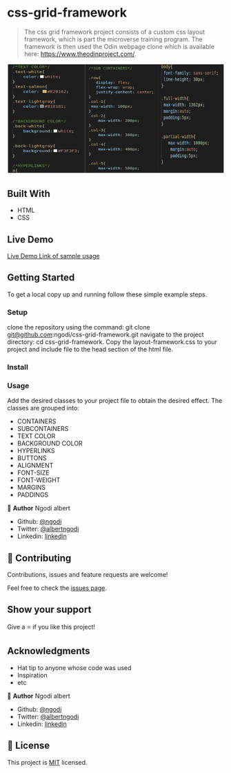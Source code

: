 # css-grid-framework

> The css grid framework project consists of a custom css layout framework, which is part the microverse training program. The framework is then used the Odin webpage clone which is available here: https://www.theodinproject.com/.

![screenshot](./css-grid.png)


## Built With

- HTML
- CSS

## Live Demo

[Live Demo Link of sample usage](https://raw.githack.com/ngodi/css-grid-framework/development/index.html)


## Getting Started

To get a local copy up and running follow these simple example steps.

### Setup
clone the repository using the command: git clone git@github.com:ngodi/css-grid-framework.git
navigate to the project directory: cd css-grid-framework.
Copy the layout-framework.css to your project and include file to the head section of the html file.
### Install

### Usage
Add the desired classes to your project file to obtain the desired effect.
The classes are grouped into:

*   CONTAINERS
*   SUBCONTAINERS
*   TEXT COLOR
*   BACKGROUND COLOR
*   HYPERLINKS
*   BUTTONS
*   ALIGNMENT
*   FONT-SIZE
*   FONT-WEIGHT
*   MARGINS
*   PADDINGS

👤 **Author**
Ngodi albert
- Github: [@ngodi](https://github.com/ngodi)
- Twitter: [@albertngodi](https://twitter.com/albertngodi)
- Linkedin: [linkedin](https://www.linkedin.com/in/albert-ngodi-b80267174/)

## 🤝 Contributing

Contributions, issues and feature requests are welcome!

Feel free to check the [issues page](issues/).

## Show your support

Give a ⭐️ if you like this project!

## Acknowledgments

- Hat tip to anyone whose code was used
- Inspiration
- etc


👤 **Author**
Ngodi albert
- Github: [@ngodi](https://github.com/ngodi)
- Twitter: [@albertngodi](https://twitter.com/albertngodi)
- Linkedin: [linkedin](https://www.linkedin.com/in/albert-ngodi-b80267174/)


## 📝 License

This project is [MIT](lic.url) licensed.
